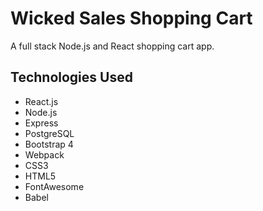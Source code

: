 # Wicked Sales Shopping Cart
A full stack Node.js and React shopping cart app. 

## Technologies Used
- React.js
- Node.js
- Express
- PostgreSQL 
- Bootstrap 4
- Webpack 
- CSS3
- HTML5
- FontAwesome 
- Babel 
